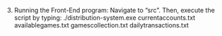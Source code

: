 3. Running the Front-End program:
Navigate to “src”. Then, execute the script by typing:
./distribution-system.exe currentaccounts.txt availablegames.txt gamescollection.txt dailytransactions.txt
